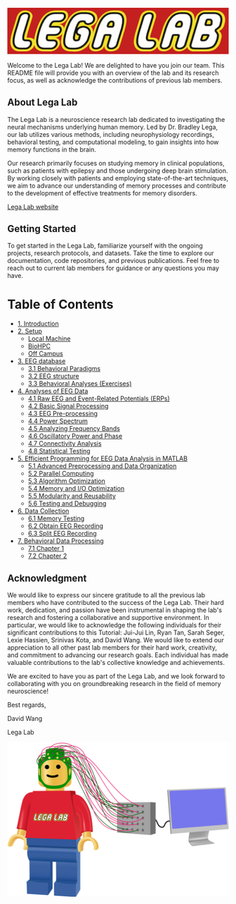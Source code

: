 
![Logo](src/logo/lega_lab_logo.png)

Welcome to the Lega Lab! We are delighted to have you join our team. This README file will provide you with an overview of the lab and its research focus, as well as acknowledge the contributions of previous lab members.

## About Lega Lab

The Lega Lab is a neuroscience research lab dedicated to investigating the neural mechanisms underlying human memory. Led by Dr. Bradley Lega, our lab utilizes various methods, including neurophysiology recordings, behavioral testing, and computational modeling, to gain insights into how memory functions in the brain.

Our research primarily focuses on studying memory in clinical populations, such as patients with epilepsy and those undergoing deep brain stimulation. By working closely with patients and employing state-of-the-art techniques, we aim to advance our understanding of memory processes and contribute to the development of effective treatments for memory disorders.

[Lega Lab website](https://labs.utsouthwestern.edu/texas-computational-memory-lab)

## Getting Started

To get started in the Lega Lab, familiarize yourself with the ongoing projects, research protocols, and datasets. Take the time to explore our documentation, code repositories, and previous publications. Feel free to reach out to current lab members for guidance or any questions you may have.

# Table of Contents

- [1. Introduction](/Instructions/1_Instrucitons.md)
- [2. Setup](/Instructions/2_Setups.md)
  - [Local Machine](/Instructions/2_Setups.md)
  - [BioHPC](/Instructions/2_Setups.md)
  - [Off Campus](/Instructions/2_Setups.md)
- [3. EEG database](/Instructions/3_EEGDatabase.md#3-eeg_database)
  - [3.1 Behavioral Paradigms](/Instructions/3_EEGDatabase.md#31-behavioral-tasks)
  - [3.2 EEG structure](/Instructions/3_EEGDatabase.md#32-eeg-structure)
  - [3.3 Behavioral Analyses (Exercises)](/Instructions/3_EEGDatabase.md#33-behavioral-analyses-exercises)
- [4. Analyses of EEG Data](/Instructions/4_EEGAnalyses.md#4-analyses-of-eeg-data)
  - [4.1 Raw EEG and Event-Related Potentials (ERPs)](/Instructions/4_EEGAnalyses.md#41-raw-eeg-and-event-related-potentials-erps)
  - [4.2 Basic Signal Processing](/Instructions/4_EEGAnalyses.md#42-basic-signal-processing)
  - [4.3 EEG Pre-processing](/Instructions/4_EEGAnalyses.md#43-eeg-pre-processing)
  - [4.4 Power Spectrum](/Instructions/4_EEGAnalyses.md#44-power-spectrum)
  - [4.5 Analyzing Frequency Bands](/Instructions/4_EEGAnalyses.md#45-analyzing-frequency-bands)
  - [4.6 Oscillatory Power and Phase](/Instructions/4_EEGAnalyses.md#46-oscillatory-power-and-phase)
  - [4.7 Connectivity Analysis](/Instructions/4_EEGAnalyses.md#47-connectivity-analysis)
  - [4.8 Statistical Testing](/Instructions/4_EEGAnalyses.md#48-statistical-testing)
- [5. Efficient Programming for EEG Data Analysis in MATLAB](/Instructions/5_5_EfficientCoding.md#4-Efficient-Programming-for-EEG-Data-Analysis-in-MATLAB)
  - [5.1 Advanced Preprocessing and Data Organization](#61-advanced-preprocessing-and-data-organization)
  - [5.2 Parallel Computing](#62-parallel-computing)
  - [5.3 Algorithm Optimization](#63-algorithm-optimization)
  - [5.4 Memory and I/O Optimization](#64-memory-and-io-optimization)
  - [5.5 Modularity and Reusability](#65-modularity-and-reusability)
  - [5.6 Testing and Debugging](#66-testing-and-debugging)
- [6. Data Collection](/Instructions/5_EEGCollections.md)
  - [6.1 Memory Testing](/Instructions/5_EEGCollections.md)
  - [6.2 Obtain EEG Recording](/Instructions/5_EEGCollections.md)
  - [6.3 Split EEG Recording](/Instructions/5_EEGCollections.md)
- [7. Behavioral Data Processing](/Instructions/5_EEGProcessing.md)
  - [7.1 Chapter 1](/Instructions/5_EEGProcessing.md)
  - [7.2 Chapter 2](/Instructions/5_EEGProcessing.md)


## Acknowledgment

We would like to express our sincere gratitude to all the previous lab members who have contributed to the success of the Lega Lab. Their hard work, dedication, and passion have been instrumental in shaping the lab's research and fostering a collaborative and supportive environment. In particular, we would like to acknowledge the following individuals for their significant contributions to this Tutorial: Jui-Jui Lin, Ryan Tan, Sarah Seger, Lexie Hassien, Srinivas Kota, and David Wang. We would like to extend our appreciation to all other past lab members for their hard work, creativity, and commitment to advancing our research goals. Each individual has made valuable contributions to the lab's collective knowledge and achievements.

We are excited to have you as part of the Lega Lab, and we look forward to collaborating with you on groundbreaking research in the field of memory neuroscience!

Best regards,

David Wang

Lega Lab

![Logoman](src/logo/lega_lab_man.png)

